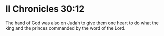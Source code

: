 # II Chronicles 30:12

The hand of God was also on Judah to give them one heart to do what the king and the princes commanded by the word of the Lord.
